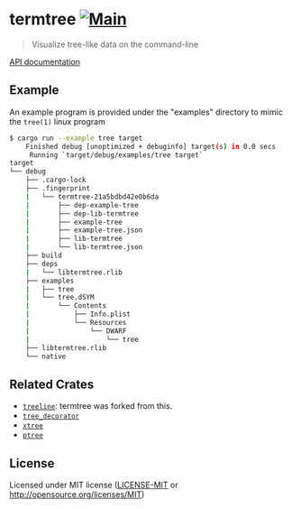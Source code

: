 # termtree [![Main](https://github.com/rust-cli/termtree/actions/workflows/main.yml/badge.svg)](https://github.com/rust-cli/termtree/actions/workflows/main.yml)

> Visualize tree-like data on the command-line

[API documentation](https://docs.rs/termtree)

## Example

An example program is provided under the "examples" directory to mimic the `tree(1)`
linux program

```bash
$ cargo run --example tree target
    Finished debug [unoptimized + debuginfo] target(s) in 0.0 secs
     Running `target/debug/examples/tree target`
target
└── debug
    ├── .cargo-lock
    ├── .fingerprint
    |   └── termtree-21a5bdbd42e0b6da
    |       ├── dep-example-tree
    |       ├── dep-lib-termtree
    |       ├── example-tree
    |       ├── example-tree.json
    |       ├── lib-termtree
    |       └── lib-termtree.json
    ├── build
    ├── deps
    |   └── libtermtree.rlib
    ├── examples
    |   ├── tree
    |   └── tree.dSYM
    |       └── Contents
    |           ├── Info.plist
    |           └── Resources
    |               └── DWARF
    |                   └── tree
    ├── libtermtree.rlib
    └── native
```

## Related Crates

- [`treeline`](https://crates.io/crates/treeline): termtree was forked from this.
- [`tree_decorator`](https://crates.io/crates/tree_decorator)
- [`xtree`](https://crates.io/crates/xtree)
- [`ptree`](https://crates.io/crates/ptree)

## License

Licensed under MIT license ([LICENSE-MIT](LICENSE-MIT) or http://opensource.org/licenses/MIT)
